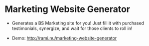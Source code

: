 Marketing Website Generator
===========================

- Generates a BS Marketing site for you! Just fill it with purchased testimonials, synergize, and wait for those clients to roll in!

- Demo: http://rami.nu/marketing-website-generator
